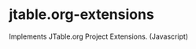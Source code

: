 jtable.org-extensions
=====================

Implements JTable.org Project Extensions. (Javascript)
